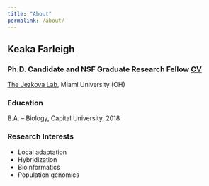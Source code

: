 ```yaml
---
title: "About"
permalink: /about/
---
```

## Keaka Farleigh 
### Ph.D. Candidate and NSF Graduate Research Fellow [CV](https://kfarleigh.github.io/CV/KFarleigh_CV_9-1-2023.pdf)
[The Jezkova Lab](https://caloprymnus.com/), Miami University (OH)

### Education
B.A. – Biology, Capital University, 2018  

### Research Interests
- Local adaptation
- Hybridization 
- Bioinformatics
- Population genomics
